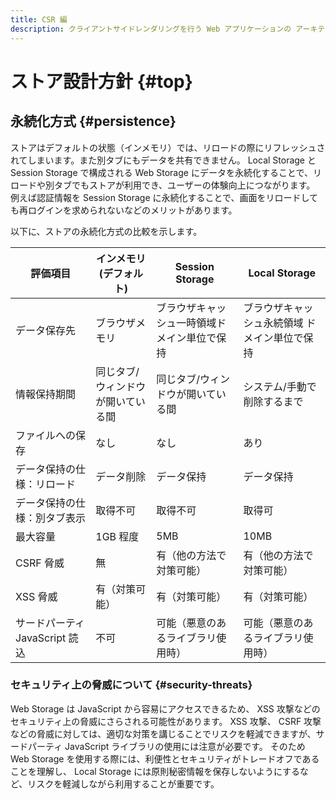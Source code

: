 ```yaml
---
title: CSR 編
description: クライアントサイドレンダリングを行う Web アプリケーションの アーキテクチャについて解説します。
---
```


# ストア設計方針 {#top}

## 永続化方式 {#persistence}

ストアはデフォルトの状態（インメモリ）では、リロードの際にリフレッシュされてしまいます。また別タブにもデータを共有できません。
Local Storage と Session Storage で構成される Web Storage にデータを永続化することで、リロードや別タブでもストアが利用でき、ユーザーの体験向上につながります。
例えば認証情報を Session Storage に永続化することで、画面をリロードしても再ログインを求められないなどのメリットがあります。

以下に、ストアの永続化方式の比較を示します。

<!-- textlint-disable @textlint-ja/no-synonyms -->

| 評価項目                       | インメモリ(デフォルト)            | Session Storage                              | Local Storage                                 |
| ------------------------------ | --------------------------------- | -------------------------------------------- | --------------------------------------------- |
| データ保存先                   | ブラウザメモリ                    | ブラウザキャッシュ一時領域ドメイン単位で保持 | ブラウザキャッシュ永続領域 ドメイン単位で保持 |
| 情報保持期間                   | 同じタブ/ウィンドウが開いている間 | 同じタブ/ウィンドウが開いている間            | システム/手動で削除するまで                   |
| ファイルへの保存               | なし                              | なし                                         | あり                                          |
| データ保持の仕様：リロード     | データ削除                        | データ保持                                   | データ保持                                    |
| データ保持の仕様：別タブ表示   | 取得不可                          | 取得不可                                     | 取得可                                        |
| 最大容量                       | 1GB 程度                          | 5MB                                          | 10MB                                          |
| CSRF 脅威                      | 無                                | 有（他の方法で対策可能）                     | 有（他の方法で対策可能）                      |
| XSS 脅威                       | 有（対策可能）                    | 有（対策可能）                               | 有（対策可能）                                |
| サードパーティ JavaScript 読込 | 不可                              | 可能（悪意のあるライブラリ使用時）           | 可能（悪意のあるライブラリ使用時）            |

<!-- textlint-enable @textlint-ja/no-synonyms -->

### セキュリティ上の脅威について {#security-threats}

Web Storage は JavaScript から容易にアクセスできるため、 XSS 攻撃などのセキュリティ上の脅威にさらされる可能性があります。
XSS 攻撃、 CSRF 攻撃などの脅威に対しては、適切な対策を講じることでリスクを軽減できますが、サードパーティ JavaScript ライブラリの使用には注意が必要です。
そのため Web Storage を使用する際には、利便性とセキュリティがトレードオフであることを理解し、 Local Storage には原則秘密情報を保存しないようにするなど、リスクを軽減しながら利用することが重要です。
